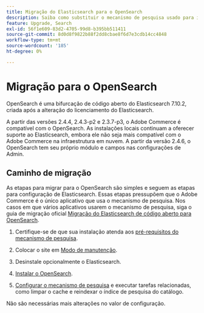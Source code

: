 ```yaml
---
title: Migração do Elasticsearch para o OpenSearch
description: Saiba como substituir o mecanismo de pesquisa usado para instalações locais do Adobe Commerce.
feature: Upgrade, Search
exl-id: 56f1e609-83d2-4705-99d8-b395bb511411
source-git-commit: 8d0d8f9822b88f2dd8cbae8f6d7e3cdb14cc4848
workflow-type: tm+mt
source-wordcount: '185'
ht-degree: 0%

---
```


# Migração para o OpenSearch

OpenSearch é uma bifurcação de código aberto do Elasticsearch 7.10.2, criada após a alteração do licenciamento do Elasticsearch.

A partir das versões 2.4.4, 2.4.3-p2 e 2.3.7-p3, o Adobe Commerce é compatível com o OpenSearch. As instalações locais continuam a oferecer suporte ao Elasticsearch, embora ele não seja mais compatível com o Adobe Commerce na infraestrutura em nuvem. A partir da versão 2.4.6, o OpenSearch tem seu próprio módulo e campos nas configurações de Admin.

## Caminho de migração

As etapas para migrar para o OpenSearch são simples e seguem as etapas para configuração de Elasticsearch. Essas etapas pressupõem que o Adobe Commerce é o único aplicativo que usa o mecanismo de pesquisa. Nos casos em que vários aplicativos usarem o mecanismo de pesquisa, siga o guia de migração oficial [Migração do Elasticsearch de código aberto para OpenSearch](https://opensearch.org/blog/technical-posts/2021/10/moving-from-opensource-elasticsearch-to-opensearch/).

1. Certifique-se de que sua instalação atenda aos [pré-requisitos do mecanismo de pesquisa](../../installation/prerequisites/search-engine/overview.md).

1. Colocar o site em [Modo de manutenção](../../installation/tutorials/maintenance-mode.md).

1. Desinstale opcionalmente o Elasticsearch.

1. [Instalar o OpenSearch](https://opensearch.org/docs/latest/opensearch/install/important-settings/).

1. [Configurar o mecanismo de pesquisa](../../configuration/search/configure-search-engine.md) e executar tarefas relacionadas, como limpar o cache e reindexar o índice de pesquisa do catálogo.

Não são necessárias mais alterações no valor de configuração.
